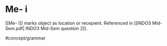 # Me- i
[[Me- I]] marks object as location or recepient.
Referenced in [[INDO3 Mid-Sem.pdf| INDO3 Mid-Sem question 2]].

#concept/grammar 